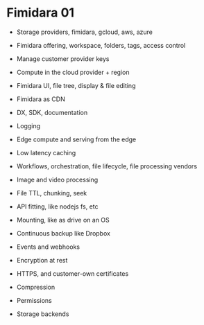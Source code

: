 # Fimidara 01

- Storage providers, fimidara, gcloud, aws, azure
- Fimidara offering, workspace, folders, tags, access control
- Manage customer provider keys
- Compute in the cloud provider + region
- Fimidara UI, file tree, display & file editing
- Fimidara as CDN
- DX, SDK, documentation
- Logging
- Edge compute and serving from the edge
- Low latency caching
- Workflows, orchestration, file lifecycle, file processing vendors
- Image and video processing
- File TTL, chunking, seek
- API fitting, like nodejs fs, etc
- Mounting, like as drive on an OS
- Continuous backup like Dropbox
- Events and webhooks
- Encryption at rest
- HTTPS, and customer-own certificates
- Compression

- Permissions
- Storage backends
